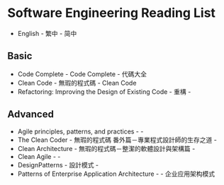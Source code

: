 # Software Engineering Reading List

- English - 繁中 - 简中

## Basic

- Code Complete - Code Complete - 代碼大全
- Clean Code - 無瑕的程式碼 - Clean Code
- Refactoring: Improving the Design of Existing Code - 重構 -

## Advanced
- Agile principles, patterns, and practices - -
- The Clean Coder - 無瑕的程式碼 番外篇－專業程式設計師的生存之道 -
- Clean Architecture - 無瑕的程式碼－整潔的軟體設計與架構篇 -
- Clean Agile - -
- DesignPatterns - 設計模式 -
- Patterns of Enterprise Application Architecture - - 企业应用架构模式